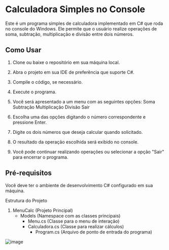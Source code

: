 # Calculadora Simples no Console

Este é um programa simples de calculadora implementado em C# que roda no console do Windows. Ele permite que o usuário realize operações de soma, subtração, multiplicação e divisão entre dois números.

## Como Usar

1. Clone ou baixe o repositório em sua máquina local.
1. Abra o projeto em sua IDE de preferência que suporte C#.
1. Compile o código, se necessário.
1. Execute o programa.
1. Você será apresentado a um menu com as seguintes opções:
        Soma
        Subtração
        Multiplicação
        Divisão
        Sair

1. Escolha uma das opções digitando o número correspondente e pressione Enter.
1. Digite os dois números que deseja calcular quando solicitado.
1. O resultado da operação escolhida será exibido no console.
1. Você pode continuar realizando operações ou selecionar a opção "Sair" para encerrar o programa.

## Pré-requisitos
Você deve ter o ambiente de desenvolvimento C# configurado em sua máquina.

Estrutura do Projeto

  1. MenuCalc (Projeto Principal)
     - Models (Namespace com as classes principais)
       - Menu.cs (Classe para o menu de interação)
        - Calculadora.cs (Classe para realizar cálculos)
          - Program.cs (Arquivo de ponto de entrada do programa)

![image](https://github.com/Stal91/Calculator_Menu/assets/105076457/28093f92-1687-4b7b-9bca-e87ef9b56f48)


